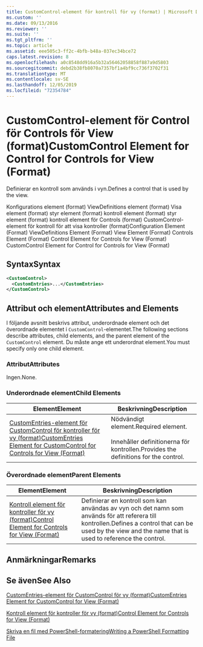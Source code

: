 ```yaml
---
title: CustomControl-element för kontroll för vy (format) | Microsoft Docs
ms.custom: ''
ms.date: 09/13/2016
ms.reviewer: ''
ms.suite: ''
ms.tgt_pltfrm: ''
ms.topic: article
ms.assetid: eee505c3-ff2c-4bfb-b48a-037ec34bce72
caps.latest.revision: 8
ms.openlocfilehash: a0c8548dd916a5b32a56462058858f887a9d5803
ms.sourcegitcommit: debd2b38fb8070a7357bf1a4bf9cc736f3702f31
ms.translationtype: MT
ms.contentlocale: sv-SE
ms.lasthandoff: 12/05/2019
ms.locfileid: "72354784"
---
```

# <a name="customcontrol-element-for-control-for-controls-for-view-format"></a><span data-ttu-id="8325c-102">CustomControl-element för Control för Controls för View (format)</span><span class="sxs-lookup"><span data-stu-id="8325c-102">CustomControl Element for Control for Controls for View (Format)</span></span>

<span data-ttu-id="8325c-103">Definierar en kontroll som används i vyn.</span><span class="sxs-lookup"><span data-stu-id="8325c-103">Defines a control that is used by the view.</span></span>

<span data-ttu-id="8325c-104">Konfigurations element (format) ViewDefinitions element (format) Visa element (format) styr element (format) kontroll element (format) styr element (format) kontroll element för Controls (format) CustomControl-element för kontroll för att visa kontroller (format)</span><span class="sxs-lookup"><span data-stu-id="8325c-104">Configuration Element (Format) ViewDefinitions Element (Format) View Element (Format) Controls Element (Format) Control Element for Controls for View (Format) CustomControl Element for Control for Controls for View (Format)</span></span>

## <a name="syntax"></a><span data-ttu-id="8325c-105">Syntax</span><span class="sxs-lookup"><span data-stu-id="8325c-105">Syntax</span></span>

```xml
<CustomControl>
  <CustomEntries>...</CustomEntries>
</CustomControl>
```

## <a name="attributes-and-elements"></a><span data-ttu-id="8325c-106">Attribut och element</span><span class="sxs-lookup"><span data-stu-id="8325c-106">Attributes and Elements</span></span>

<span data-ttu-id="8325c-107">I följande avsnitt beskrivs attribut, underordnade element och det överordnade elementet i `CustomControl`-elementet.</span><span class="sxs-lookup"><span data-stu-id="8325c-107">The following sections describe attributes, child elements, and the parent element of the `CustomControl` element.</span></span> <span data-ttu-id="8325c-108">Du måste ange ett underordnat element.</span><span class="sxs-lookup"><span data-stu-id="8325c-108">You must specify only one child element.</span></span>

### <a name="attributes"></a><span data-ttu-id="8325c-109">Attribut</span><span class="sxs-lookup"><span data-stu-id="8325c-109">Attributes</span></span>

<span data-ttu-id="8325c-110">Ingen.</span><span class="sxs-lookup"><span data-stu-id="8325c-110">None.</span></span>

### <a name="child-elements"></a><span data-ttu-id="8325c-111">Underordnade element</span><span class="sxs-lookup"><span data-stu-id="8325c-111">Child Elements</span></span>

|<span data-ttu-id="8325c-112">Element</span><span class="sxs-lookup"><span data-stu-id="8325c-112">Element</span></span>|<span data-ttu-id="8325c-113">Beskrivning</span><span class="sxs-lookup"><span data-stu-id="8325c-113">Description</span></span>|
|-------------|-----------------|
|[<span data-ttu-id="8325c-114">CustomEntries-element för CustomControl för kontroller för vy (format)</span><span class="sxs-lookup"><span data-stu-id="8325c-114">CustomEntries Element for CustomControl for Controls for View (Format)</span></span>](./customentries-element-for-customcontrol-for-controls-for-view-format.md)|<span data-ttu-id="8325c-115">Nödvändigt element.</span><span class="sxs-lookup"><span data-stu-id="8325c-115">Required element.</span></span><br /><br /> <span data-ttu-id="8325c-116">Innehåller definitionerna för kontrollen.</span><span class="sxs-lookup"><span data-stu-id="8325c-116">Provides the definitions for the control.</span></span>|

### <a name="parent-elements"></a><span data-ttu-id="8325c-117">Överordnade element</span><span class="sxs-lookup"><span data-stu-id="8325c-117">Parent Elements</span></span>

|<span data-ttu-id="8325c-118">Element</span><span class="sxs-lookup"><span data-stu-id="8325c-118">Element</span></span>|<span data-ttu-id="8325c-119">Beskrivning</span><span class="sxs-lookup"><span data-stu-id="8325c-119">Description</span></span>|
|-------------|-----------------|
|[<span data-ttu-id="8325c-120">Kontroll element för kontroller för vy (format)</span><span class="sxs-lookup"><span data-stu-id="8325c-120">Control Element for Controls for View (Format)</span></span>](./control-element-for-controls-for-view-format.md)|<span data-ttu-id="8325c-121">Definierar en kontroll som kan användas av vyn och det namn som används för att referera till kontrollen.</span><span class="sxs-lookup"><span data-stu-id="8325c-121">Defines a control that can be used by the view and the name that is used to reference the control.</span></span>|

## <a name="remarks"></a><span data-ttu-id="8325c-122">Anmärkningar</span><span class="sxs-lookup"><span data-stu-id="8325c-122">Remarks</span></span>

## <a name="see-also"></a><span data-ttu-id="8325c-123">Se även</span><span class="sxs-lookup"><span data-stu-id="8325c-123">See Also</span></span>

[<span data-ttu-id="8325c-124">CustomEntries-element för CustomControl för vy (format)</span><span class="sxs-lookup"><span data-stu-id="8325c-124">CustomEntries Element for CustomControl for View (Format)</span></span>](./customentries-element-for-customcontrol-for-controls-for-configuration-format.md)

[<span data-ttu-id="8325c-125">Kontroll element för kontroller för vy (format)</span><span class="sxs-lookup"><span data-stu-id="8325c-125">Control Element for Controls for View (Format)</span></span>](./control-element-for-controls-for-view-format.md)

[<span data-ttu-id="8325c-126">Skriva en fil med PowerShell-formatering</span><span class="sxs-lookup"><span data-stu-id="8325c-126">Writing a PowerShell Formatting File</span></span>](./writing-a-powershell-formatting-file.md)
